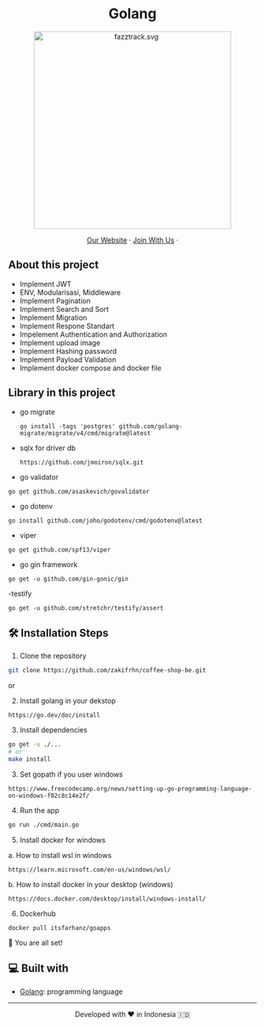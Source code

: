 <h1 align="center">
  Golang 
</h1>

<p align="center"><img src="https://yt3.ggpht.com/ytc/AKedOLT7YD9x6PiR-CfbBbFC3wz2WatiIZFrI_I0v-6k=s900-c-k-c0x00ffffff-no-rj" width="400px" alt="fazztrack.svg" /></p>

<p align="center">
    <a href="https://www.fazztrack.com/" target="blank">Our Website</a>
    ·
    <a href="https://www.fazztrack.com/class/backend-golang">Join With Us</a>
    ·
</p>

## About this project
- Implement JWT
- ENV, Modularisasi, Middleware
- Implement Pagination
- Implement Search and Sort
- Implement Migration
- Implement Respone Standart
- Impelement Authentication and Authorization
- Implement upload image
- Implement Hashing password
- Implement Payload Validation
- Implement docker compose and docker file


## Library in this project
- go migrate
  ```
  go install -tags 'postgres' github.com/golang-migrate/migrate/v4/cmd/migrate@latest
  ```

- sqlx for driver db
  ```
  https://github.com/jmoiron/sqlx.git
  ```

- go validator
```
go get github.com/asaskevich/govalidator
```

- go dotenv
```
go install github.com/joho/godotenv/cmd/godotenv@latest
```

- viper
```
go get github.com/spf13/viper
```

- go gin framework
```
go get -u github.com/gin-gonic/gin
```

-testify
```
go get -u github.com/stretchr/testify/assert 
```


## 🛠️ Installation Steps

1. Clone the repository

```bash
git clone https://github.com/zakifrhn/coffee-shop-be.git
```

or

2. Install golang in your dekstop 
```
https://go.dev/doc/install
```

3. Install dependencies

```bash
go get -u ./...
# or
make install
```

3. Set gopath if you user windows
```
https://www.freecodecamp.org/news/setting-up-go-programming-language-on-windows-f02c8c14e2f/
```

4. Run the app

```bash
go run ./cmd/main.go
```

5. Install docker for windows

a. How to install wsl in windows
```
https://learn.microsoft.com/en-us/windows/wsl/
```

b. How to install docker in your desktop (windows)
```
https://docs.docker.com/desktop/install/windows-install/
```

6. Dockerhub
```
docker pull itsfarhanz/goapps
```


🌟 You are all set!

## 💻 Built with

-   [Golang](https://go.dev/): programming language


<hr>
<p align="center">
Developed with ❤️ in Indonesia 	🇮🇩
</p>
